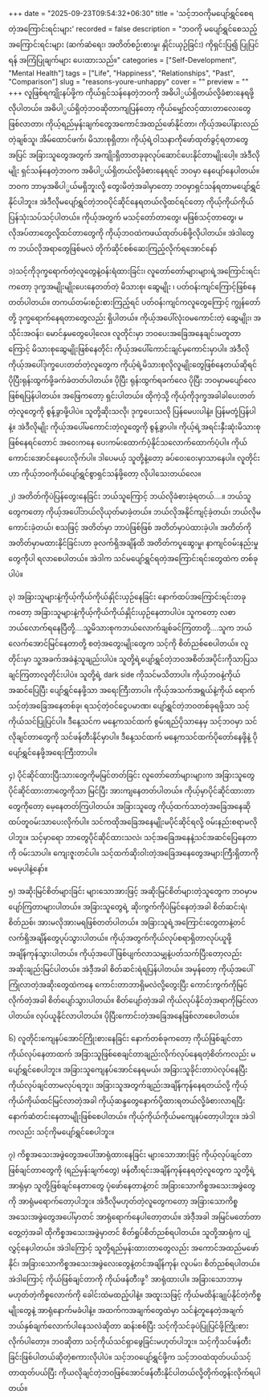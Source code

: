 +++
date = "2025-09-23T09:54:32+06:30"
title = 'သင့်ဘဝကိုမပျော်ရွှင်စေရတဲ့အကြောင်းရင်းများ'
recorded = false
description = "ဘဝကို မပျော်ရွှင်စေသည့် အကြောင်းရင်းများ (ဆက်ဆံရေး၊ အတိတ်စဉ်းစားမှု၊ နှိုင်းယှဉ်ခြင်း) ကိုရှင်းပြ၍ ပြုပြင်ရန် အကြံပြုချက်များ ပေးထားသည်။"
categories = ["Self-Development", "Mental Health"]
tags = ["Life", "Happiness", "Relationships", "Past", "Comparison"]
slug = "reasons-youre-unhappy"
cover = ""
preview = ""
+++
လူဖြစ်ရကျိုးနပ်ဖို့က ကိုယ်ရှင်သန်နေတဲ့ဘဝကို အဓိပါ္ပယ်ရှိတယ်လို့ခံစားနေရဖို့လိုပါတယ်။ အဓိပါ္ပယ်ရှိတဲ့ဘဝဆိုတာကျပြန်တော့ ကိုယ်မျှော်လင့်ထားတာလေးတွေဖြစ်လာတာ၊ ကိုယ့်ရည်မှန်းချက်တွေအကောင်အထည်ဖော်နိုင်တာ၊ ကိုယ့်အပေါ်နားလည်တဲ့ချစ်သူ၊ အိမ်ထောင်ဖက်၊ မိသားစုရှိတာ၊ ကိုယ့်ရဲ့ဝါသနာကိုဖော်ထုတ်ခွင့်ရတာတွေအပြင် အခြားသူတွေအတွက် အကျိုးရှိတာတခုခုလုပ်ဆောင်ပေးနိုင်တာမျိုးပေါ့။ အဲဒီလိုမျိုး ရှင်သန်နေတဲ့ဘဝက အဓိပါ္ပယ်ရှိတယ်လို့ခံစားနေရရင် ဘဝမှာ နေပျော်နေပါတယ်။ ဘဝက ဘာမှအဓိပါ္ပယ်မရှိဘူးလို့ တွေးမိတဲ့အခါမှာတော့ ဘဝမှာရှင်သန်ရတာမပျော်ရွှင်နိုင်ပါဘူး။ အဲဒီလိုမပျော်ရွှင်တဲ့ဘဝပိုင်ဆိုင်နေရတယ်လို့ထင်ရင်တော့ ကိုယ့်ကိုယ်ကိုယ်ပြန်သုံးသပ်သင့်ပါတယ်။
ကိုယ့်အတွက် မသင့်တော်တာတွေ၊ မဖြစ်သင့်တာတွေ၊ မလိုအပ်တာတွေလို့ထင်တာတွေကို ကိုယ့်ဘဝထဲကဖယ်ထုတ်ပစ်ဖို့လိုပါတယ်။ အဲဒါတွေက ဘယ်လိုအရာတွေဖြစ်မလဲ တိုက်ဆိုင်စစ်ဆေးကြည့်လိုက်ရအောင်နော်

၁)သင့်ကိုဒုက္ခရောက်တဲ့လူတွေနဲ့ဝန်းရံထားခြင်း၊
လူတော်တော်များများရဲ့အကြောင်းရင်းကတော့ ဒုက္ခအမျိုးမျိုးပေးနေတတ်တဲ့ မိသားစု၊ ဆွေမျိုး ၊ ပတ်ဝန်းကျင်ကြောင့်ဖြစ်နေတတ်ပါတယ်။ တကယ်တမ်းစဉ်းစားကြည့်ရင် ပတ်ဝန်းကျင်ကလူတွေကြောင့် ကျွန်တော်တို့ ဒုက္ခရောက်နေရတာတွေလည်း ရှိပါတယ်။ ကိုယ့်အပေါ်လုံးဝမကောင်းတဲ့ ဆွေမျိုး၊ အသိုင်းအဝန်း၊ မောင်နှမတွေပေါ့လေ။ လူတိုင်းမှာ ဘဝပေးအခြေအနေချင်းမတူတာကြောင့် မိသားစုဆွေမျိုးဖြစ်နေတိုင်း ကိုယ့်အပေါ်ကောင်းချင်မှကောင်းမှာပါ။ အဲဒီလို ကိုယ့်အပေါ်ဒုက္ခပေးတတ်တဲ့လူတွေက ကိုယ့်ရဲ့မိသားစုလိုလူမျိုးတွေဖြစ်နေတယ်ဆိုရင် ပိုပြီးရုန်းထွက်ဖို့ခက်ခဲတတ်ပါတယ်။ ပိုပြီး ရုန်းထွက်ရခက်လေ ပိုပြီး ဘဝမှာမပျော်လေဖြစ်ရပြန်ပါတယ်။ အဖြေကတော့ ရှင်းပါတယ်။ ထိုကဲ့သို့ ကိုယ့်ကိုဒုက္ခအခါခါပေးတတ်တဲ့လူတွေကို စွန့်ခွာဖို့ပါပဲ။ သူတို့ဆိုးသလို၊ ဒုက္ခပေးသလို ပြန်မေပးပါနဲ့။ ပြန်မတုံ့ပြန်ပါနဲ့။ အဲဒီလိုမျိုး ကိုယ့်အပေါ်မကောင်းတဲ့လူတွေကို စွန့်ခွာပါ။ ကိုယ့်ရဲ့အရင်းနှီးဆုံးမိသားစုဖြစ်နေရင်တောင် အဝေးကနေ ပေးကမ်းထောက်ပံ့နိုင်သလောက်ထောက်ပံ့ပါ။ ကိုယ်ကောင်းအောင်နေပေးလိုက်ပါ။ ဒါပေမယ့် သူတို့နဲ့တော့ ခပ်ဝေးဝေးမှာသာနေပါ။ လူတိုင်းဟာ ကိုယ့်ဘဝကိုယ်ပျော်ရွှင်စွာရှင်သန်ဖို့တော့ လိုပါသေးတယ်လေ။

၂) အတိတ်ကိုပဲပြန်တွေးနေခြင်း
ဘယ်သူကြောင့် ဘယ်လိုခံစားခဲ့ရတယ်….။ ဘယ်သူတွေကတော့ ကိုယ့်အပေါ်ဘယ်လိုယုတ်မာခဲ့တယ်။ ဘယ်လိုအနိုင်ကျင့်ခဲ့တယ်၊ ဘယ်လိုမကောင်းခဲ့တယ်၊ စသဖြင့် အတိတ်မှာ ဘာပဲဖြစ်ဖြစ် အတိတ်မှာပဲထားခဲ့ပါ။ အတိတ်ကိုအတိတ်မှာမထားနိုင်ခြင်းဟာ ခုလက်ရှိအချိန်ထိ အတိတ်ကပူဆွေးမှု၊ နာကျင်ဝမ်းနည်းမှုတွေကိုပါ ရလာစေပါတယ်။ အဲဒါက သင်မပျော်ရွှင်ရတဲ့အကြောင်းရင်းတွေထဲက တစ်ခုပါပဲ။

၃) အခြားသူများနဲ့ကိုယ့်ကိုယ်ကိုယ်နှိုင်းယှဉ်နေခြင်း
နောက်ထပ်အကြောင်းရင်းတခုကတော့ အခြားသူများနဲ့ကိုယ့်ကိုယ်ကိုယ်နှိုင်းယှဉ်နေတာပါပဲ။ သူကတော့ လစာဘယ်လောက်ရနေပြီတို့….သူ့မိသားစုကဘယ်လောက်ချစ်ခင်ကြတာတို့….သူက ဘယ်လေက်အောင်မြင်နေတာတို့ စတဲ့အတွေးမျိုးတွေက သင့်ကို စိတ်ညစ်စေပါတယ်။ လူတိုင်းမှာ သူ့အခက်အခဲနဲ့သူချည်းပါပဲ။ သူတို့ရဲ့ပျော်ရွှင်တဲ့ဘဝအစိတ်အပိုင်းကိုသာပြသချင်ကြတာလူတိုင်းပါပဲ။ သူတို့ရဲ့ dark side ကိုသင်မသိတာပါ။ ကိုယ့်ဘဝနဲ့ကိုယ် အဆင်ပြေပြီး ပျော်ရွှင်နေဖို့သာ အရေးကြီးတာပါ။ ကိုယ့်အသက်အရွယ်နဲ့ကိုယ် ရောက်သင့်တဲ့အခြေအနေတစ်ခု၊ ရသင့်တဲ့ဝင်ငွေပမာဏ၊ ပျော်ရွှင်တဲ့ဘဝတစ်ခုရဖို့သာ သင့်ကိုယ်သင်ပြုပြင်ပါ။ ဒီနေ့သင်က မနေ့ကသင်ထက် စွမ်းရည်ပိုသာနေမှ သင့်ဘဝမှာ သင်လိုချင်တာတွေကို သင်ဖန်တီးနိုင်မှာပါ။ ဒီနေ့သင်ထက် မနေ့ကသင်ထက်ပိုတော်နေဖို့နဲ့ ပိုပျော်ရွှင်နေဖို့အရေးကြီးတာပါ။

၄) ပိုင်ဆိုင်ထားပြီးသားတွေကိုမမြင်တတ်ခြင်း
လူတော်တော်များများက အခြားသူတွေပိုင်ဆိုင်ထားတာတွေကိုသာ မြင်ပြီး အားကျနေတတ်ပါတယ်။ ကိုယ့်မှာပိုင်ဆိုင်ထားတာတွေကိုတော့ မေ့နေတတ်ကြပါတယ်။ အခြားသူတွေ ကိုယ့်ထက်သာတဲ့အခြေအနေဆို ထပ်တူဝမ်းသာပေးလိုက်ပါ။ သင်ကထိုအခြေအနေမျိုးမပိုင်ဆိုင်ရလို့ ဝမ်းနည်းစရာမလိုပါဘူး။ သင့်မှာရော ဘာတွေပိုင်ဆိုင်ထားသလဲ၊ သင့်အခြေအနေနဲ့သင်အဆင်ပြေနေတာကို ဝမ်းသာပါ။ ကျေးဇူးတင်ပါ။ သင့်ထက်ဆိုးဝါးတဲ့အခြေအနေတွေအများကြီးရှိတာကို မမေ့ပါနဲ့နော်။

၅) အဆိုးမြင်စိတ်များခြင်း
များသောအားဖြင့် အဆိုးမြင်စိတ်များတဲ့သူတွေက ဘဝမှာမပျော်ကြတာများပါတယ်။ အခြားသူတွေရဲ့ ဆိုးကွက်ကိုပဲမြင်နေတဲ့အခါ စိတ်ဆင်းရဲ၊ စိတ်ညစ်၊ အားမလိုအားမရဖြစ်တတ်ပါတယ်။ အခြားသူရဲ့အကြောင်းတွေတာနဲ့တင် လက်ရှိအချိန်တွေပုပ်သွားပါတယ်။ ကိုယ့်အတွက်ကိုယ်လုပ်စရာရှိတာလုပ်ယူဖို့အချိန်ကုန်သွားပါတယ်။ ကိုယ့်အပေါ်ဖြစ်ပျက်လာသမျှနဲ့ပတ်သက်ပြီးတော့လည်း အဆိုးချည်းမြင်ပါတယ်။ အဲဒီ့အခါ စိတ်ဆင်းရဲရပြန်ပါတယ်။ အမှန်တော့ ကိုယ့်အပေါ်ကြုံလာတဲ့အဆိုးတွေထဲကနေ ကောင်းတာဘာရှိမလဲလို့တွေးပြီး ကောင်းကွက်ကိုမြင်လိုက်တဲ့အခါ စိတ်ပျော်သွားပါတယ်။ စိတ်ပျော်တဲ့အခါ ကိုယ်လုပ်နိုင်တဲ့အရာကိုမြင်လာပါတယ်။ လုပ်ယူနိုင်လာပါတယ်။ ပိုပြီးကောင်းတဲ့အခြေအနေဖြစ်လာစေပါတယ်။

၆) လူတိုင်းကျေနပ်အောင်ကြိုးစားနေခြင်း
နောက်တစ်ခုကတော့ ကိုယ်ဖြစ်ချင်တာကိုယ်လုပ်နေတာထက် အခြားသူဖြစ်စေချင်တာချည်းလိုက်လုပ်နေရတဲ့စိတ်ကလည်း မပျော်ရွှင်စေပါဘူး။ အခြားသူကျေနပ်အောင်နေရမယ်၊ အခြားသူခိုင်းတာပဲလုပ်နေပြီး ကိုယ်လုပ်ချင်တာမလုပ်ရဘူး၊ အခြားသူအတွက်ချည်းအချိန်ကုန်နေရတယ်လို့ ကိုယ့်ကိုယ်ကိုယ်ထင်မြင်လာတဲ့အခါ ကိုယ့်ဆန္ဒတွေနောက်ပို့ထားရတယ်လို့ခံစားလာရပြီး နောက်ဆံတင်းနေတာမျိုးဖြစ်စေပါတယ်။ ကိုယ့်ကိုယ်ကိုယ်မကျေနပ်တော့ပါဘူး။ အဲဒါကလည်း သင့်ကိုမပျော်ရွှင်စေပါဘူး။

၇) ကိစ္စအသေးအဖွဲတွေအပေါ်အာရုံထားနေခြင်း
များသောအားဖြင့် ကိုယ့်လုပ်ချင်တာဖြစ်ချင်တာတွေကို (ရည်မှန်းချက်တွေ) ဖန်တီးရင်းအချိန်ကုန်နေရတဲ့လူတွေက သူတို့ရဲ့အာရုံမှာ သူတို့ဖြစ်ချင်နေတာတွေ ပုံဖော်နေတာနဲ့တင် အခြားသောကိစ္စအသေးအဖွဲတွေကို အာရုံမရောက်တော့ပါဘူး။ အဲဒီလိုမဟုတ်တဲ့လူတွေကတော့ အခြားသောကိစ္စအသေးအဖွဲတွေအပေါ်မှာတင် အာရုံရောက်နေပါတော့တယ်။ အဲဒီ့အခါ အမြင်မတော်တာတွေ့တဲ့အခါ ထိုကိစ္စအသေးအဖွဲမှာတင် စိတ်ရှုပ်စိတ်ညစ်ရပါတယ်။ သူတို့အာရုံက ပျံ့လွှင့်နေပါတယ်။ အဲဒါကြောင့် သူတို့ရည်မှန်းထားတာတွေလည်း အကောင်အထည်မဖော်နိုင်၊ အခြားသောကိစ္စအသေးအဖွဲလေးတွေနဲ့တင်အချိန်ကုန်၊ လူပမ်း၊ စိတ်ညစ်ရပါတယ်။ အဲဒါကြောင့် ကိုယ်ဖြစ်ချင်တာကို ကိုယ်ဖန်တီးဖု့ိ အာရုံထားပါ။ အခြားသောဘာမှမဟုတ်တဲ့ကိစ္စလောက်ကို ခေါင်းထဲမထည့်ပါနဲ့။ အထူးသဖြင့် ကိုယ်မထိန်းချုပ်နိုင်တဲ့ကိစ္စမျိုးတွေနဲ့ အာရုံနောက်မခံပါနဲ့။
အထက်ကအချက်တွေထဲမှာ သင်နဲ့တူနေတဲ့အချက်ဘယ်နှစ်ချက်လောက်ပါနေသလဲဆိုတာ ဆန်းစစ်ပြီး သင့်ကိုသင်ခုပဲပြုပြင်ဖို့ကြိုးစားလိုက်ပါတော့။ ဘဝဆိုတာ သင့်ကိုယ်သင်ရှာဖွေခြင်းမဟုတ်ပါဘူး။ သင့်ကိုသင်ဖန်တီးခြင်းဖြစ်ပါတယ်ဆိုတဲ့စကားလိုပါပဲ။ သင့်ဘဝပျော်ရွှင်ဖို့က သင့်ဘဝထဲထုတ်ပယ်သင့်တာထုတ်ပယ်ပြီး ကိုယလိုချင်တဲ့ဘဝဖြစ်အောင်ဖန်တီးနိုင်ပါတယ်လို့တိုက်တွန်းလိုက်ရပါတယ်။ 